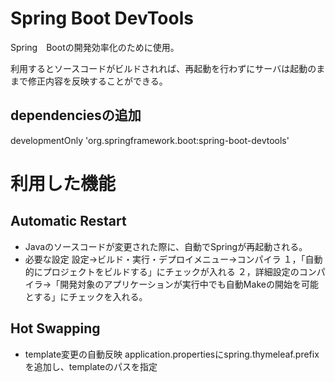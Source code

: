 # Spring Boot DevTools
Spring　Bootの開発効率化のために使用。

利用するとソースコードがビルドされれば、再起動を行わずにサーバは起動のままで修正内容を反映することができる。
## dependenciesの追加
developmentOnly 'org.springframework.boot:spring-boot-devtools'

# 利用した機能
## Automatic Restart
* Javaのソースコードが変更された際に、自動でSpringが再起動される。
* 必要な設定
設定→ビルド・実行・デプロイメニュー→コンパイラ
１，「自動的にプロジェクトをビルドする」にチェックが入れる
２，詳細設定のコンパイラ→「開発対象のアプリケーションが実行中でも自動Makeの開始を可能とする」にチェックを入れる。

## Hot Swapping
* template変更の自動反映
application.propertiesにspring.thymeleaf.prefixを追加し、templateのパスを指定

